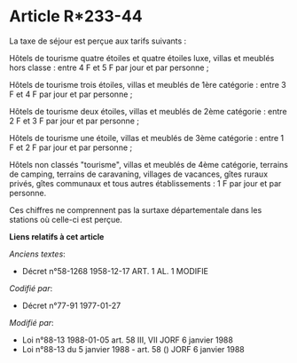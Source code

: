 # Article R*233-44

La taxe de séjour est perçue aux tarifs suivants :

Hôtels de tourisme quatre étoiles et quatre étoiles luxe, villas et meublés hors classe : entre 4 F et 5 F par jour et par
personne ;

Hôtels de tourisme trois étoiles, villas et meublés de 1ère catégorie : entre 3 F et 4 F par jour et par personne ;

Hôtels de tourisme deux étoiles, villas et meublés de 2ème catégorie : entre 2 F et 3 F par jour et par personne ;

Hôtels de tourisme une étoile, villas et meublés de 3ème catégorie : entre 1 F et 2 F par jour et par personne ;

Hôtels non classés "tourisme", villas et meublés de 4ème catégorie, terrains de camping, terrains de caravaning, villages de
vacances, gîtes ruraux privés, gîtes communaux et tous autres établissements : 1 F par jour et par personne.

Ces chiffres ne comprennent pas la surtaxe départementale dans les stations où celle-ci est perçue.

**Liens relatifs à cet article**

_Anciens textes_:

  - Décret n°58-1268 1958-12-17 ART. 1 AL. 1 MODIFIE

_Codifié par_:

  - Décret n°77-91 1977-01-27

_Modifié par_:

  - Loi n°88-13 1988-01-05 art. 58 III, VII JORF 6 janvier 1988
  - Loi n°88-13 du 5 janvier 1988 - art. 58 () JORF 6 janvier 1988

